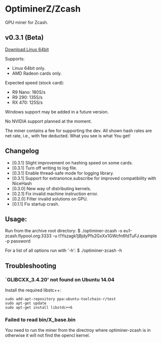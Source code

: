 # OptiminerZ/Zcash

GPU miner for Zcash.

## v0.3.1 (Beta)
[Download Linux 64bit](https://github.com/Optiminer/OptiminerZcash/raw/master/optiminer-zcash-0.3.1.tar.gz)

<!--
[Download Windows 32bit](https://github.com/Optiminer/OptiminerZcash/raw/master/optiminer-zcash-0.3.1a.zip)
-->

Supports:
- Linux 64bit only.
- AMD Radeon cards only.

Expected speed (stock card):
- R9 Nano: 180S/s
- R9 290: 135S/s
- RX 470: 125S/s

Windows support may be added in a future version.

No NVIDIA support planned at the moment.

The miner contains a fee for supporting the dev. All shown hash rates are
net rate, i.e., with fee deducted. What you see is what You get!

## Changelog
- [0.3.1] Slight improvement on hashing speed on some cards.
- [0.3.1] Turn off writing to log file.
- [0.3.1] Enable thread-safe mode for logging library.
- [0.3.1] Support for extranonce.subscribe for improved compatibility with
  NiceHash
- [0.3.0] New way of distributing kernels.
- [0.2.1] Fix invalid machine instruction error.
- [0.2.0] Filter invalid solutions on GPU.
- [0.1.1] Fix startup crash.

## Usage:
Run from the archive root directory:
$ ./optiminer-zcash -s eu1-zcash.flypool.org:3333 -u t1Yszagk1jBjdyPfs2GxXx1GWcfn6fdTuFJ.example -p password

For a list of all options run with '-h':
$ ./optiminer-zcash -h

<!--
### Windows:
You need to intall [32-bit Cygwin](https://www.cygwin.com/) first! Then, run the
command above from within the cygwin terminal!
-->

## Troubleshooting

### `GLIBCXX_3.4.20' not found on Ubuntu 14.04
Install the required libstc++:
```shell
sudo add-apt-repository ppa:ubuntu-toolchain-r/test 
sudo apt-get update
sudo apt-get install libstdc++6
```

### Failed to read bin/X_base.bin
You need to run the miner from the directroy where optiminer-zcash is in
otherwise it will not find the opencl kernel.
